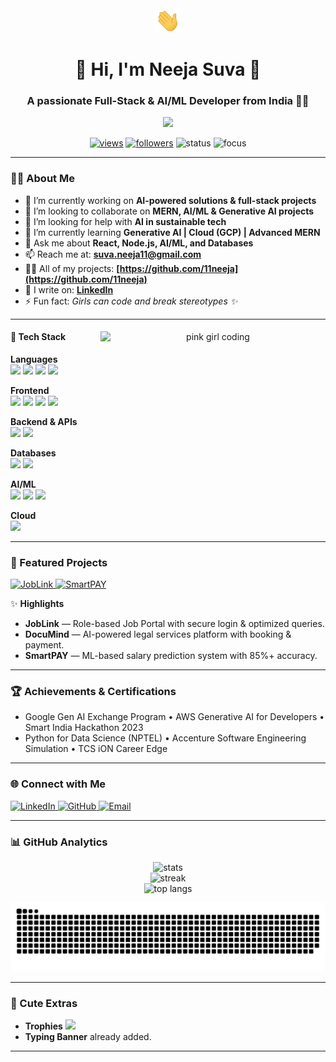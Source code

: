 <!-- Profile Header -->
<div align="center">

  <!-- Cute waving hand GIF -->
  <img src="https://raw.githubusercontent.com/ABSphreak/ABSphreak/master/gifs/Hi.gif" width="40px" alt="hi" />

  <h1>🌸 Hi, I'm <strong>Neeja Suva</strong> 🌸</h1>
  <h3>A passionate Full-Stack & AI/ML Developer from India 💖🚀</h3>

  <!-- Typing SVG -->
  <img src="https://readme-typing-svg.herokuapp.com?duration=3500&pause=800&center=true&vCenter=true&width=600&color=FF69B4&lines=Full-Stack+Developer+%7C+MERN+%7C+React;AI%2FML+%7C+Generative+AI+%7C+Cloud;Girl+in+Tech+%7C+Always+Learning+%F0%9F%92%9C" />

  <!-- Badges row -->
  <p>
    <a href="https://github.com/11neeja"><img src="https://komarev.com/ghpvc/?username=11neeja&label=Profile%20views&color=ff69b4&style=flat" alt="views" /></a>
    <a href="https://github.com/11neeja?tab=followers"><img src="https://img.shields.io/github/followers/11neeja?label=Followers&style=flat&color=ff69b4" alt="followers" /></a>
    <img src="https://img.shields.io/badge/Status-Open%20to%20Collaborate-ff69b4" alt="status" />
    <img src="https://img.shields.io/badge/Focus-AI%20%26%20Full--Stack-pink" alt="focus" />
  </p>
</div>

---

### 👩‍💻 About Me  

* 🔭 I’m currently working on **AI-powered solutions & full-stack projects**  
* 👯 I’m looking to collaborate on **MERN, AI/ML & Generative AI projects**  
* 🤝 I’m looking for help with **AI in sustainable tech**  
* 🌱 I’m currently learning **Generative AI | Cloud (GCP) | Advanced MERN**  
* 💬 Ask me about **React, Node.js, AI/ML, and Databases**  
* 📫 Reach me at: **[suva.neeja11@gmail.com](mailto:suva.neeja11@gmail.com)**  
* 👩‍💻 All of my projects: **[https://github.com/11neeja](https://github.com/11neeja)**  
* 📝 I write on: **[LinkedIn](https://www.linkedin.com/in/neeja-suva-1212121212121212121/)**  
* ⚡ Fun fact: *Girls can code and break stereotypes ✨*  

---

<div align="center">
  <img align="right" alt="pink girl coding" length="100" width="360" src="https://i.ibb.co/zHfw56K5/Chat-GPT-Image-Aug-30-2025-02-24-34-AM.png" />
<div align="left">

#### 🌸 Tech Stack  

**Languages**  
<img src="https://img.shields.io/badge/Python-ffb6c1?logo=python&logoColor=white" /> 
<img src="https://img.shields.io/badge/JavaScript-ff69b4?logo=javascript&logoColor=black" /> 
<img src="https://img.shields.io/badge/C%2FC++-ff1493?logo=cplusplus&logoColor=white" /> 
<img src="https://img.shields.io/badge/Java-db7093?logo=openjdk&logoColor=white" />  

**Frontend**  
<img src="https://img.shields.io/badge/React-ff69b4?logo=react&logoColor=white" /> 
<img src="https://img.shields.io/badge/TailwindCSS-ffb6c1?logo=tailwindcss&logoColor=white" /> 
<img src="https://img.shields.io/badge/HTML5-ff1493?logo=html5&logoColor=white" /> 
<img src="https://img.shields.io/badge/CSS3-ff69b4?logo=css3&logoColor=white" />  

**Backend & APIs**  
<img src="https://img.shields.io/badge/Node.js-ff69b4?logo=nodedotjs&logoColor=white" /> 
<img src="https://img.shields.io/badge/Express-ff1493?logo=express&logoColor=white" />  

**Databases**  
<img src="https://img.shields.io/badge/MongoDB-ff69b4?logo=mongodb&logoColor=white" /> 
<img src="https://img.shields.io/badge/Firebase-ffb6c1?logo=firebase&logoColor=black" />  

**AI/ML**  
<img src="https://img.shields.io/badge/TensorFlow-ff69b4?logo=tensorflow&logoColor=white" /> 
<img src="https://img.shields.io/badge/PyTorch-ff1493?logo=pytorch&logoColor=white" /> 
<img src="https://img.shields.io/badge/Scikit--learn-ffb6c1?logo=scikitlearn&logoColor=white" />  

**Cloud**  
<img src="https://img.shields.io/badge/GCP-ff69b4?logo=googlecloud&logoColor=white" />  

  </div>
</div>

---

### 🌟 Featured Projects  

<p align="left">
  <a href="https://github.com/11neeja/JobLink">
    <img src="https://github-readme-stats.vercel.app/api/pin/?username=11neeja&repo=JobLink&theme=radical" alt="JobLink" />
  </a>
  <a href="https://github.com/11neeja/employee-salary-prediction">
    <img src="https://github-readme-stats.vercel.app/api/pin/?username=11neeja&repo=employee-salary-prediction&theme=radical" alt="SmartPAY" />
  </a>
</p>

✨ **Highlights**  

* **JobLink** — Role-based Job Portal with secure login & optimized queries.  
* **DocuMind** — AI-powered legal services platform with booking & payment.  
* **SmartPAY** — ML-based salary prediction system with 85%+ accuracy.  

---

### 🏆 Achievements & Certifications  

* Google Gen AI Exchange Program • AWS Generative AI for Developers • Smart India Hackathon 2023  
* Python for Data Science (NPTEL) • Accenture Software Engineering Simulation • TCS iON Career Edge  

---

### 🌐 Connect with Me  

<p align="left">
  <a href="https://linkedin.com/in/neeja-suva-1212121212121212121" target="_blank">
    <img src="https://img.shields.io/badge/LinkedIn-ff69b4?logo=linkedin&logoColor=white" alt="LinkedIn" />
  </a>
  <a href="https://github.com/11neeja" target="_blank">
    <img src="https://img.shields.io/badge/GitHub-ff1493?logo=github&logoColor=white" alt="GitHub" />
  </a>
  <a href="mailto:suva.neeja11@gmail.com" target="_blank">
    <img src="https://img.shields.io/badge/Email-ffb6c1?logo=gmail&logoColor=white" alt="Email" />
  </a>
</p>

---

### 📊 GitHub Analytics  

<p align="center">
  <img src="https://github-readme-stats.vercel.app/api?username=11neeja&show_icons=true&theme=radical" alt="stats" />
  <br/>
  <img src="https://github-readme-streak-stats.herokuapp.com/?user=11neeja&theme=radical" alt="streak" />
  <br/>
  <img src="https://github-readme-stats.vercel.app/api/top-langs/?username=11neeja&layout=compact&theme=radical" alt="top langs" />
</p>

<!-- Contribution Snake -->
<div align="center">
  <img src="https://raw.githubusercontent.com/platane/snk/output/github-contribution-grid-snake.svg" alt="snake" />
</div>

---

### 🎀 Cute Extras  

* **Trophies** <img src="https://github-profile-trophy.vercel.app/?username=11neeja&theme=juicyfresh&no-frame=true&margin-w=10" />  
* **Typing Banner** already added.  

---
